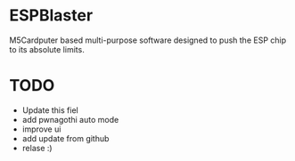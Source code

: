 # ESPBlaster

M5Cardputer based multi-purpose software designed to push the ESP chip to its absolute limits.

# TODO
- Update this fiel
- add pwnagothi auto mode
- improve ui
- add update from github
- relase :)